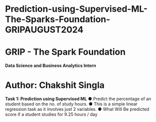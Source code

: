 # Prediction-using-Supervised-ML-The-Sparks-Foundation-GRIPAUGUST2024
#  GRIP - The Spark Foundation 
**Data Science and Business Analytics Intern** 
# Author: Chakshit Singla 
**Task 1: Prediction using Supervised ML** 
● Predict the percentage of an student based on the no. of study hours.
● This is a simple linear regression task as it involves just 2 variables.
● What Will Be predicted score if a student studies for 9.25 hours / day
